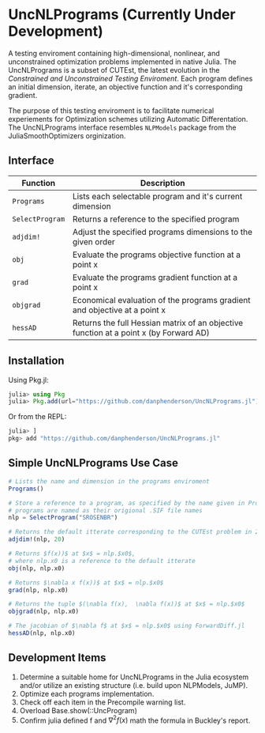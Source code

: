 # UncNLPrograms (Currently Under Development)
A testing enviroment containing high-dimensional, nonlinear, and unconstrained optimization problems implemented in native Julia.
The UncNLPrograms is a subset of CUTEst, the latest evolution in the _Constrained and Unconstrained Testing Enviroment_. Each program defines an initial dimension, iterate, an objective function and it's corresponding gradient.

The purpose of this testing enviroment is to facilitate numerical experiements for Optimization schemes utilizing Automatic Differentation.
The UncNLPrograms interface resembles `NLPModels` package from the JuliaSmoothOptimizers orginization.

## Interface
Function           | Description
-------------------|------------
`Programs`		   | Lists each selectable program and it's current dimension 
`SelectProgram`	   | Returns a reference to the specified program
`adjdim!`		   | Adjust the specified programs dimensions to the given order
`obj`			   | Evaluate the programs objective function at a point x
`grad`			   | Evaluate the programs gradient function at a point x
`objgrad`		   | Economical evaluation of the programs gradient and objective at a point x
`hessAD`		   | Returns the full Hessian matrix of an objective function at a point x (by Forward AD)

## Installation
Using Pkg.jl:
```julia
julia> using Pkg
julia> Pkg.add(url="https://github.com/danphenderson/UncNLPrograms.jl")
```  

Or from the REPL:
```julia
julia> ]
pkg> add "https://github.com/danphenderson/UncNLPrograms.jl"
``` 


## Simple UncNLPrograms Use Case
```julia
# Lists the name and dimension in the programs enviroment
Programs() 

# Store a reference to a program, as specified by the name given in Programs()
# programs are named as their origional .SIF file names
nlp = SelectProgram("SROSENBR")

# Returns the default itterate corresponding to the CUTEst problem in 20 dimensions
adjdim!(nlp, 20)

# Returns $f(x))$ at $x$ = nlp.$x0$, 
# where nlp.x0 is a reference to the default itterate
obj(nlp, nlp.x0) 

# Returns $\nabla x f(x))$ at $x$ = nlp.$x0$ 
grad(nlp, nlp.x0)

# Returns the tuple $(\nabla f(x),  \nabla f(x))$ at $x$ = nlp.$x0$ 
objgrad(nlp, nlp.x0)

# The jacobian of $\nabla f$ at $x$ = nlp.$x0$ using ForwardDiff.jl
hessAD(nlp, nlp.x0)
```

## Development Items
1. Determine a suitable home for UncNLPrograms in the Julia ecosystem and/or utilize an existing structure (i.e. build upon NLPModels, JuMP).
2. Optimize each programs implementation.
3. Check off each item in the Precompile warning list.
4. Overload Base.show(::UncProgram)
5. Confirm julia defined f and $\nabla^2 f(x)$ math the formula in Buckley's report.
